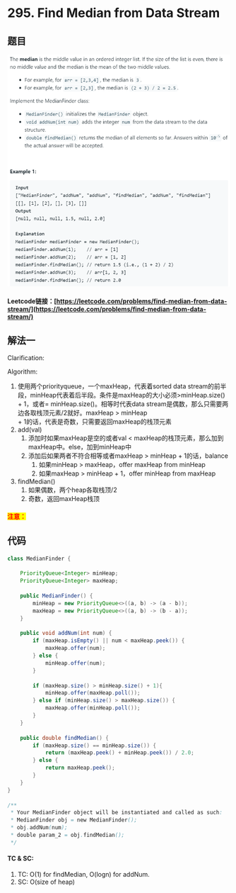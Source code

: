 # 295. Find Median from Data Stream

## 题目

![](<../../../.gitbook/assets/image (19) (1).png>)

#### Leetcode链接：[https://leetcode.com/problems/find-median-from-data-stream/](https://leetcode.com/problems/find-median-from-data-stream/)

## 解法一

Clarification:&#x20;

Algorithm:&#x20;

1. 使用两个priorityqueue，一个maxHeap，代表着sorted data stream的前半段，minHeap代表着后半段。条件是maxHeap的大小必须>minHeap.size() + 1，或者= minHeap.size()。相等时代表data stream是偶数，那么只需要两边各取栈顶元素/2就好。maxHeap > minHeap \
   \+ 1的话，代表是奇数，只需要返回maxHeap的栈顶元素
2. add(val)
   1. 添加时如果maxHeap是空的或者val < maxHeap的栈顶元素，那么加到maxHeap中。else，加到minHeap中
   2. 添加后如果两者不符合相等或者maxHeap > minHeap + 1的话，balance
      1. 如果minHeap > maxHeap，offer maxHeap from minHeap
      2. 如果maxHeap > minHeap + 1，offer minHeap from maxHeap
3. findMedian()
   1. 如果偶数，两个heap各取栈顶/2
   2. 奇数，返回maxHeap栈顶

#### <mark style="color:red;">注意：</mark>

## 代码

```java
class MedianFinder {

    PriorityQueue<Integer> minHeap;
    PriorityQueue<Integer> maxHeap;
    
    public MedianFinder() {
        minHeap = new PriorityQueue<>((a, b) -> (a - b));
        maxHeap = new PriorityQueue<>((a, b) -> (b - a));
    }
    
    public void addNum(int num) {
        if (maxHeap.isEmpty() || num < maxHeap.peek()) {
            maxHeap.offer(num);
        } else {
            minHeap.offer(num);
        }
        
        if (maxHeap.size() > minHeap.size() + 1){
            minHeap.offer(maxHeap.poll());
        } else if (minHeap.size() > maxHeap.size()) {
            maxHeap.offer(minHeap.poll());   
        }
    }
    
    public double findMedian() {
        if (maxHeap.size() == minHeap.size()) {
            return (maxHeap.peek() + minHeap.peek()) / 2.0;
        } else {
            return maxHeap.peek();
        }
    }
}

/**
 * Your MedianFinder object will be instantiated and called as such:
 * MedianFinder obj = new MedianFinder();
 * obj.addNum(num);
 * double param_2 = obj.findMedian();
 */
```

#### TC & SC:&#x20;

1. TC: O(1) for findMedian, O(logn) for addNum.
2. SC: O(size of heap)
